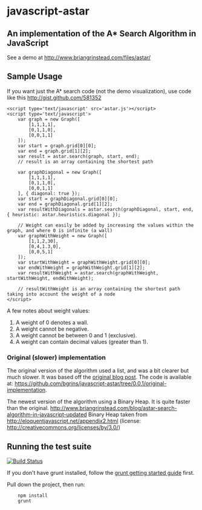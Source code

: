 # javascript-astar

## An implementation of the A* Search Algorithm in JavaScript

See a demo at http://www.briangrinstead.com/files/astar/

## Sample Usage

If you want just the A* search code (not the demo visualization), use code like this http://gist.github.com/581352

	<script type='text/javascript' src='astar.js'></script>
	<script type='text/javascript'>
		var graph = new Graph([
			[1,1,1,1],
			[0,1,1,0],
			[0,0,1,1]
		]);
		var start = graph.grid[0][0];
		var end = graph.grid[1][2];
		var result = astar.search(graph, start, end);
		// result is an array containing the shortest path

		var graphDiagonal = new Graph([
			[1,1,1,1],
			[0,1,1,0],
			[0,0,1,1]
		], { diagonal: true });
		var start = graphDiagonal.grid[0][0];
		var end = graphDiagonal.grid[1][2];
		var resultWithDiagonals = astar.search(graphDiagonal, start, end, { heuristic: astar.heuristics.diagonal });

		// Weight can easily be added by increasing the values within the graph, and where 0 is infinite (a wall)
		var graphWithWeight = new Graph([
			[1,1,2,30],
			[0,4,1.3,0],
			[0,0,5,1]
		]);
		var startWithWeight = graphWithWeight.grid[0][0];
		var endWithWeight = graphWithWeight.grid[1][2];
		var resultWithWeight = astar.search(graphWithWeight, startWithWeight, endWithWeight);

		// resultWithWeight is an array containing the shortest path taking into account the weight of a node
	</script>

A few notes about weight values:

1. A weight of 0 denotes a wall.
2. A weight cannot be negative.
3. A weight cannot be between 0 and 1 (exclusive).
4. A weight can contain decimal values (greater than 1).

### Original (slower) implementation

The original version of the algorithm used a list, and was a bit clearer but much slower.  It was based off the [original blog post](http://www.briangrinstead.com/blog/astar-search-algorithm-in-javascript).  The code is available at: https://github.com/bgrins/javascript-astar/tree/0.0.1/original-implementation.

The newest version of the algorithm using a Binary Heap.  It is quite faster than the original.
http://www.briangrinstead.com/blog/astar-search-algorithm-in-javascript-updated
Binary Heap taken from http://eloquentjavascript.net/appendix2.html (license: http://creativecommons.org/licenses/by/3.0/)


## Running the test suite

[![Build Status](https://travis-ci.org/bgrins/javascript-astar.png?branch=master)](https://travis-ci.org/bgrins/javascript-astar)

If you don't have grunt installed, follow the [grunt getting started guide](http://gruntjs.com/getting-started) first.

Pull down the project, then run:

		npm install
		grunt
